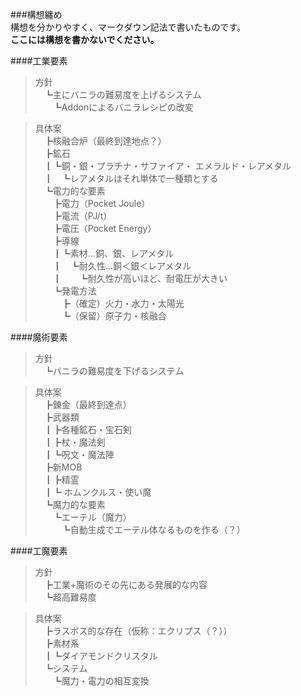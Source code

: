 ###構想纏め  
構想を分かりやすく、マークダウン記法で書いたものです。  
__ここには構想を書かないでください。__  

####工業要素

>方針  
　┗主にバニラの難易度を上げるシステム  
　　┗Addonによるバニラレシピの改変  

>具体案  
　┣核融合炉（最終到達地点？）  
　┣鉱石  
　┃┗銅・銀・プラチナ・サファイア・  エメラルド・レアメタル  
　┃　┗レアメタルはそれ単体で一種類とする  
　┗電力的な要素  
　　┣電力（Pocket Joule）  
　　┣電流（PJ/t）  
　　┣電圧（Pocket Energy）  
　　┣導線  
　　┃┗素材...銅、銀、レアメタル  
　　┃　┗耐久性...銅＜銀＜レアメタル  
　　┃　　┗耐久性が高いほど、耐電圧が大きい  
　　┗発電方法  
　　　┣（確定）火力・水力・太陽光  
　　　┗（保留）原子力・核融合

####魔術要素

>方針  
　┗バニラの難易度を下げるシステム

>具体案  
　┣錬金（最終到達点）  
　┣武器類  
　┃┣各種鉱石・宝石剣  
　┃┣杖・魔法剣  
　┃┗呪文・魔法陣  
　┣新MOB  
　┃┣精霊  
　┃┗  ホムンクルス・使い魔  
　┗魔力的な要素  
　　┗エーテル（魔力）  
　　　┗自動生成でエーテル体なるものを作る（？）

####工魔要素

>方針  
　┣工業+魔術のその先にある発展的な内容  
　┗超高難易度

>具体案  
　┣ラスボス的な存在（仮称：エクリプス（？））  
　┣素材系  
　┃┗ダイアモンドクリスタル  
　┗システム  
　　┗魔力・電力の相互変換